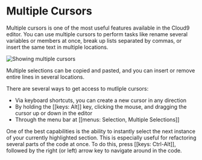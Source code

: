 # Multiple Cursors

Multiple cursors is one of the most useful features available in the Cloud9 editor. You can use multiple cursors to perform tasks like rename several variables or members at once, break up lists separated by commas, or insert the same text in multiple locations.

![Showing multiple cursors](./anims/multiplecursors.gif)

Multiple selections can be copied and pasted, and you can insert or remove entire lines in several locations.

There are several ways to get access to mutliple cursors:

* Via keyboard shortcuts, you can create a new cursor in any direction
* By holding the [[keys: Alt]] key, clicking the mouse, and dragging the cursor up or down in the editor
* Through the menu bar at [[menus: Selection, Multiple Selections]]

One of the best capabilities is the ability to instantly select the next instance of your currently highlighted section. This is especially useful for refactoring several parts of the code at once. To do this, press [[keys: Ctrl-Alt]], followed by the right (or left) arrow key to navigate around in the code.